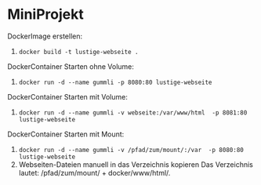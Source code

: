 # MiniProjekt

DockerImage erstellen: 

1. `docker build -t lustige-webseite .`  

DockerContainer Starten ohne Volume:

1. `docker run -d --name gummli -p 8080:80 lustige-webseite`

DockerContainer Starten mit Volume:

1. `docker run -d --name gummli -v webseite:/var/www/html  -p 8081:80 lustige-webseite`

DockerContainer Starten mit Mount:
1. `docker run -d --name gummli -v /pfad/zum/mount/:/var  -p 8080:80 lustige-webseite`
2. Webseiten-Dateien manuell in das Verzeichnis kopieren Das Verzeichnis lautet: /pfad/zum/mount/ + docker/www/html/.



